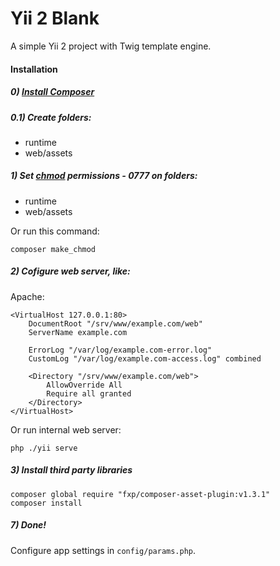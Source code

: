Yii 2 Blank
===========

A simple Yii 2 project with Twig template engine.

#### Installation

##### 0) [Install Composer][0]

##### 0.1) Create folders:

- runtime
- web/assets

##### 1) Set [chmod][1] permissions - 0777 on folders:

- runtime
- web/assets

Or run this command:

```
composer make_chmod
```

##### 2) Cofigure web server, like:

Apache:

```
<VirtualHost 127.0.0.1:80>
    DocumentRoot "/srv/www/example.com/web"
    ServerName example.com

    ErrorLog "/var/log/example.com-error.log"
    CustomLog "/var/log/example.com-access.log" combined

    <Directory "/srv/www/example.com/web">
        AllowOverride All
        Require all granted
    </Directory>
</VirtualHost>
```

Or run internal web server:

```
php ./yii serve
```

##### 3) Install third party libraries

```
composer global require "fxp/composer-asset-plugin:v1.3.1"
composer install
```

##### 7) Done!

Configure app settings in ``config/params.php``.

[0]: https://getcomposer.org/download/
[1]: https://ru.wikipedia.org/wiki/Chmod
